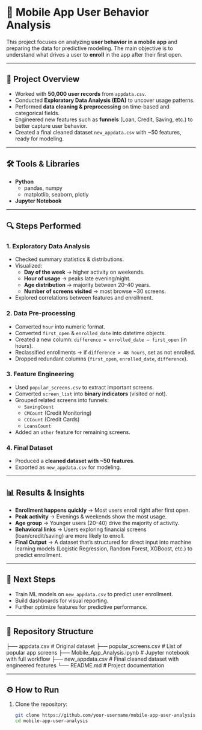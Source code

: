 # 📱 Mobile App User Behavior Analysis  

This project focuses on analyzing **user behavior in a mobile app** and preparing the data for predictive modeling. The main objective is to understand what drives a user to **enroll** in the app after their first open.  

---

## 📂 Project Overview  
- Worked with **50,000 user records** from `appdata.csv`.  
- Conducted **Exploratory Data Analysis (EDA)** to uncover usage patterns.  
- Performed **data cleaning & preprocessing** on time-based and categorical fields.  
- Engineered new features such as **funnels** (Loan, Credit, Saving, etc.) to better capture user behavior.  
- Created a final cleaned dataset `new_appdata.csv` with ~50 features, ready for modeling.  

---

## 🛠 Tools & Libraries  
- **Python**  
  - pandas, numpy  
  - matplotlib, seaborn, plotly  
- **Jupyter Notebook**  

---

## 🔍 Steps Performed  

### 1. Exploratory Data Analysis  
- Checked summary statistics & distributions.  
- Visualized:  
  - **Day of the week** → higher activity on weekends.  
  - **Hour of usage** → peaks late evening/night.  
  - **Age distribution** → majority between 20–40 years.  
  - **Number of screens visited** → most browse ~30 screens.  
- Explored correlations between features and enrollment.  

### 2. Data Pre-processing  
- Converted `hour` into numeric format.  
- Converted `first_open` & `enrolled_date` into datetime objects.  
- Created a new column: `difference = enrolled_date – first_open` (in hours).  
- Reclassified enrollments → if `difference > 48 hours`, set as not enrolled.  
- Dropped redundant columns (`first_open`, `enrolled_date`, `difference`).  

### 3. Feature Engineering  
- Used `popular_screens.csv` to extract important screens.  
- Converted `screen_list` into **binary indicators** (visited or not).  
- Grouped related screens into funnels:  
  - `SavingCount`  
  - `CMCount` (Credit Monitoring)  
  - `CCCount` (Credit Cards)  
  - `LoansCount`  
- Added an `other` feature for remaining screens.  

### 4. Final Dataset  
- Produced a **cleaned dataset with ~50 features**.  
- Exported as `new_appdata.csv` for modeling.  

---

## 📊 Results & Insights  
- **Enrollment happens quickly** → Most users enroll right after first open.  
- **Peak activity** → Evenings & weekends show the most usage.  
- **Age group** → Younger users (20–40) drive the majority of activity.  
- **Behavioral links** → Users exploring financial screens (loan/credit/saving) are more likely to enroll.  
- **Final Output** → A dataset that’s structured for direct input into machine learning models (Logistic Regression, Random Forest, XGBoost, etc.) to predict enrollment.  

---

## 🚀 Next Steps  
- Train ML models on `new_appdata.csv` to predict user enrollment.  
- Build dashboards for visual reporting.  
- Further optimize features for predictive performance.  

---

## 📁 Repository Structure  
├── appdata.csv # Original dataset
├── popular_screens.csv # List of popular app screens
├── Mobile_App_Analysis.ipynb # Jupyter notebook with full workflow
├── new_appdata.csv # Final cleaned dataset with engineered features
└── README.md # Project documentation


---

## ⚙️ How to Run  

1. Clone the repository:  
   ```bash
   git clone https://github.com/your-username/mobile-app-user-analysis.git
   cd mobile-app-user-analysis
